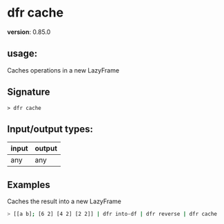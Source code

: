 # dfr cache

**version**: 0.85.0

## **usage**:

Caches operations in a new LazyFrame

## Signature

`> dfr cache `

## Input/output types:

| input | output |
| ----- | ------ |
| any   | any    |

## Examples

Caches the result into a new LazyFrame

```bash
> [[a b]; [6 2] [4 2] [2 2]] | dfr into-df | dfr reverse | dfr cache
```
